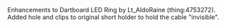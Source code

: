 Enhancements to Dartboard LED Ring by Lt_AldoRaine (thing:4753272).
Added hole and clips to original short holder to hold the cable "invisible".